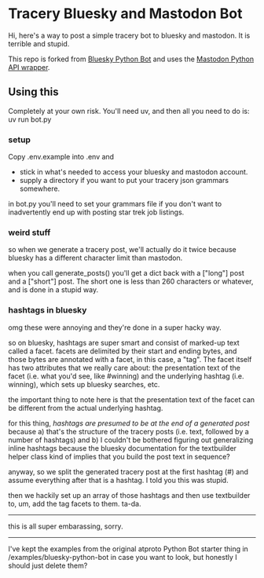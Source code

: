 # Tracery Bluesky and Mastodon Bot

Hi, here's a way to post a simple tracery bot to bluesky and mastodon. It is terrible and stupid.

This repo is forked from [Bluesky Python Bot](https://github.com/skygaze-ai/bot-python) and uses the [Mastodon Python API wrapper](https://github.com/halcy/Mastodon.py?tab=readme-ov-file).

## Using this

Completely at your own risk. You'll need uv, and then all you need to do is:
uv run bot.py

### setup
Copy .env.example into .env and 

* stick in what's needed to access your bluesky and mastodon account.
* supply a directory if you want to put your tracery json grammars somewhere.

in bot.py you'll need to set your grammars file if you don't want to inadvertently end up with posting star trek job listings.

### weird stuff

so when we generate a tracery post, we'll actually do it twice because bluesky has a different character limit than mastodon.

when you call generate_posts() you'll get a dict back with a ["long"] post and a ["short"] post. The short one is less than 260 characters or whatever, and is done in a stupid way.

### hashtags in bluesky

omg these were annoying and they're done in a super hacky way.

so on bluesky, hashtags are super smart and consist of marked-up text called a facet. facets are delimited by their start and ending bytes, and those bytes are annotated with a facet, in this case, a "tag". The facet itself has two attributes that we really care about: the presentation text of the facet (i.e. what you'd see, like #winning) and the underlying hashtag (i.e. winning), which sets up bluesky searches, etc.

the important thing to note here is that the presentation text of the facet can be different from the actual underlying hashtag. 

for this thing, *hashtags are presumed to be at the end of a generated post* because a) that's the structure of the tracery posts (i.e. text, followed by a number of hashtags) and b) I couldn't be bothered figuring out generalizing inline hashtags because the bluesky documentation for the textbuilder helper class kind of implies that you build the post text in sequence?

anyway, so we split the generated tracery post at the first hashtag (#) and assume everything after that is a hashtag. I told you this was stupid.

then we hackily set up an array of those hashtags and then use textbuilder to, um, add the tag facets to them. ta-da.

---

this is all super embarassing, sorry.

--- 

I've kept the examples from the original atproto Python Bot starter thing in /examples/bluesky-python-bot in case you want to look, but honestly I should just delete them?